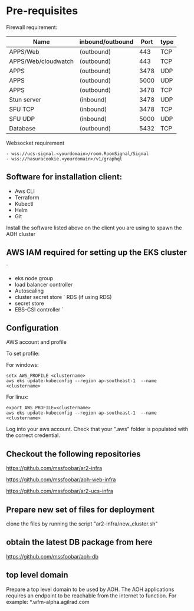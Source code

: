 
# Pre-requisites



Firewall requirement:


<table>
  <thead>
    <tr>
      <th>Name </th>
      <th>inbound/outbound </th>
      <th>Port</th>
      <th>type</th>
    </tr>
  </thead>
  <tbody>
    <tr>
      <td >APPS/Web</td>
      <td> (outbound)</td>
      <td>443</td>
      <td>TCP</td>
    </tr>
    <tr>
      <td >APPS/Web/cloudwatch</td>
      <td> (outbound)</td>
      <td>443</td>
      <td>TCP</td>
    </tr>
    <tr>
      <td >APPS</td>
      <td> (outbound)</td>
      <td>3478</td>
      <td>UDP</td>
    </tr>
    <tr>
      <td >APPS</td>
      <td> (outbound)</td>
      <td>5000</td>
      <td>UDP</td>
    </tr>
    <tr>
      <td >APPS</td>
      <td> (outbound)</td>
      <td>3478</td>
      <td>TCP</td>
    </tr>
    <tr>
      <td >Stun server	</td>
      <td> (inbound)</td>
      <td>3478</td>
      <td>UDP</td>
    </tr>
    <tr>
      <td >SFU TCP	</td>
      <td> (inbound)</td>
      <td>3478</td>
      <td>TCP</td>
    </tr>
    <tr>
      <td >SFU UDP		</td>
      <td> (inbound)</td>
      <td>5000</td>
      <td>UDP</td>
    </tr>
    <tr>
      <td >Database		</td>
      <td> (outbound)</td>
      <td>5432</td>
      <td>TCP</td>
    </tr>
  </tbody>
</table>

Websocket requirement
```
- wss://ucs-signal.<yourdomain>/room.RoomSignal/Signal
- wss://hasuracookie.<yourdomain>/v1/graphql
``` 

## Software for installation client:
- Aws CLI
- Terraform
- Kubectl
- Helm
- Git

Install the software listed above on the client you are using to spawn the AOH cluster

## AWS IAM required for setting up the EKS cluster
`
- eks node group
- load balancer controller
- Autoscaling
- cluster secret store
` RDS (if using RDS)
- secret store
- EBS-CSI controller
`

## Configuration
AWS account and profile

To set profile:


For windows:
```
setx AWS_PROFILE <clustername>
aws eks update-kubeconfig --region ap-southeast-1  --name <clustername>
```


For linux:
```
export AWS_PROFILE=<clustername>
aws eks update-kubeconfig --region ap-southeast-1  --name <clustername>
```

Log into your aws account.
Check that your ".aws" folder is populated with the correct credential.

## Checkout the following repositories
https://github.com/mssfoobar/ar2-infra

https://github.com/mssfoobar/aoh-web-infra

https://github.com/mssfoobar/ar2-ucs-infra

## Prepare new set of files for deployment
clone the files by running the script "ar2-infra/new_cluster.sh"

## obtain the latest DB package from here
https://github.com/mssfoobar/aoh-db

## top level domain
Prepare a top level domain to be used by AOH. 
The AOH applications requires an endpoint to be reachable from the internet to function. 
For example: 
*.wfm-alpha.agilrad.com



